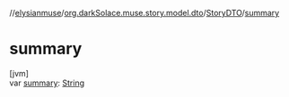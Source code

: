 //[elysianmuse](../../../index.md)/[org.darkSolace.muse.story.model.dto](../index.md)/[StoryDTO](index.md)/[summary](summary.md)

# summary

[jvm]\
var [summary](summary.md): [String](https://kotlinlang.org/api/latest/jvm/stdlib/kotlin/-string/index.html)
